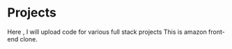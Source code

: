 # Projects
Here , I will upload code for various full stack projects
This is amazon front-end clone. 
